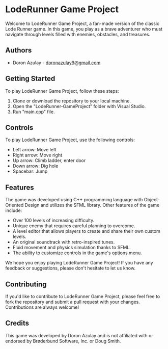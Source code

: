 # LodeRunner Game Project

Welcome to LodeRunner Game Project, a fan-made version of the classic Lode Runner game. In this game, you play as a brave adventurer who must navigate through levels filled with enemies, obstacles, and treasures.

## Authors

- Doron Azulay - doronazulay9@gmail.com

## Getting Started

To play LodeRunner Game Project, follow these steps:

1. Clone or download the repository to your local machine.
2. Open the "LodeRunner-GameProject" folder with Visual Studio.
3. Run "main.cpp" file.

## Controls

To play LodeRunner Game Project, use the following controls:

- Left arrow: Move left
- Right arrow: Move right
- Up arrow: Climb ladder, enter door
- Down arrow: Dig hole
- Spacebar: Jump

## Features

The game was developed using C++ programming language with Object-Oriented Design and utilizes the SFML library. Other features of the game include:

- Over 100 levels of increasing difficulty.
- Unique enemy that requires careful planning to overcome.
- A level editor that allows players to create and share their own custom levels.
- An original soundtrack with retro-inspired tunes.
- Fluid movement and physics simulation thanks to SFML.
- The ability to customize controls in the game's options menu.

We hope you enjoy playing LodeRunner Game Project! If you have any feedback or suggestions, please don't hesitate to let us know.

## Contributing

If you'd like to contribute to LodeRunner Game Project, please feel free to fork the repository and submit a pull request with your changes. Contributions are always welcome!

## Credits

This game was developed by Doron Azulay and is not affiliated with or endorsed by Brøderbund Software, Inc. or Doug Smith.

